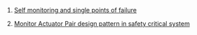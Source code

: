
1. [Self monitoring and single points of failure](http://betterembsw.blogspot.com/2014/04/self-monitoring-and-single-points-of.html)

2. [Monitor Actuator Pair design pattern in safety critical system](http://betterembsw.blogspot.com/2014/04/monitor-actuator-pair-design-pattern.html)

